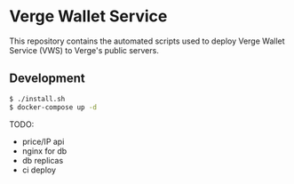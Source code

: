 # Verge Wallet Service
This repository contains the automated scripts used to deploy Verge Wallet Service (VWS) to Verge's public servers.

## Development

```bash
$ ./install.sh
$ docker-compose up -d
```

TODO:

* price/IP api
* nginx for db
* db replicas
* ci deploy
